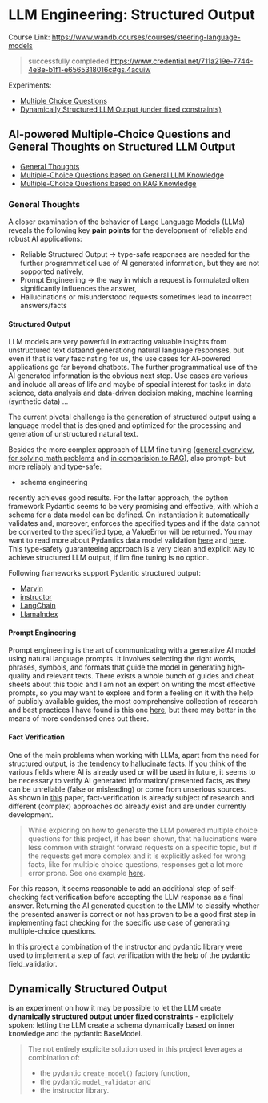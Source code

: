 
# LLM Engineering: Structured Output
Course Link: https://www.wandb.courses/courses/steering-language-models

>successfully compleded
https://www.credential.net/711a219e-7744-4e8e-b1f1-e6565318016c#gs.4acuiw

Experiments:
- [Multiple Choice Questions](#ai-powered-multiple-choice-questions-and-general-thoughts-on-structured-llm-output)
- [Dynamically Structured LLM Output (under fixed constraints)](#dynamically-structured-output)

## AI-powered Multiple-Choice Questions and General Thoughts on Structured LLM Output 
- [General Thoughts](#general-thoughts)
- [Multiple-Choice Questions based on General LLM Knowledge](./multiple_choice.py)
- [Multiple-Choice Questions based on RAG Knowledge](https://github.com/mt7180/quaigle/blob/df3a1039f6891e5a6688dae13ab3eb653ec38448/backend/fastapi_app.py#L331)

### General Thoughts
A closer examination of the behavior of Large Language Models (LLMs) reveals the following key **pain points** for the development of reliable and robust AI applications:
- Reliable Structured Output -> type-safe responses are needed for the further programmatical use of AI generated information, but they are not sopported natively,
- Prompt Engineering -> the way in which a request is formulated often significantly influences the answer,  
- Hallucinations or misunderstood requests sometimes lead to incorrect answers/facts 

#### Structured Output
LLM models are very powerful in extracting valuable insights from unstructured text dataand generationg natural language responses, but even if that is very fascinating for us, the use cases for AI-powered applications go far beyond chatbots. The further programmatical use of the AI generated information is the obvious next step. Use cases are various and include all areas of life and maybe of special interest for tasks in data science, data analysis and data-driven decision making, machine learning (synthetic data) ...

The current pivotal challenge is the generation of structured output using a language model that is designed and optimized for the processing and generation of unstructured natural text.

Besides the more complex approach of LLM fine tuning ([general overview](https://arxiv.org/pdf/2212.05238.pdf), [for solving math problems](https://arxiv.org/pdf/2310.10047.pdf) and [in comparision to RAG](https://www.deepset.ai/blog/llm-finetuning)), also prompt- but more reliably and type-safe: 
- schema engineering   

recently achieves good results.
For the latter approach, the python framework Pydantic seems to be very promising and effective, with which a schema for a data model can be defined. On instantiation it automatically validates and, moreover, enforces the specified types and if the data cannot be converted to the specified type, a ValueError will be returned. You may want to read more about Pydantics data model validation [here](https://blog.pydantic.dev/blog/2024/01/04/steering-large-language-models-with-pydantic/) and [here](https://docs.pydantic.dev/latest/concepts/models/#tldr).  
This type-safety guaranteeing approach is a very clean and explicit way to achieve structured LLM output, if llm fine tuning is no option.

Following frameworks support Pydantic structured output: 
- [Marvin](https://www.prefect.io/marvin)
- [instructor](https://github.com/jxnl/instructor)
- [LangChain](https://python.langchain.com/docs/modules/model_io/output_parsers/types/pydantic)
- [LlamaIndex](https://docs.llamaindex.ai/en/stable/examples/output_parsing/llm_program.html#initialize-with-pydantic-output-parser)

#### Prompt Engineering
Prompt engineering is the art of communicating with a generative AI model using natural language prompts. It involves selecting the right words, phrases, symbols, and formats that guide the model in generating high-quality and relevant texts. There exists a whole bunch of guides and cheat sheets about this topic and I am not an expert on writing the most effective prompts, so you may want to explore and form a feeling on it with the help of publicly available guides, the most comprehensive collection of research and best practices I have found is this one [here](https://www.promptingguide.ai/introduction/examples), but there may better in the means of more condensed ones out there.

#### Fact Verification
One of the main problems when working with LLMs, apart from the need for structured output, is [the tendency to hallucinate facts](https://arxiv.org/pdf/2202.03629.pdf). If you think of the various fields where AI is already used or will be used in future, it seems to be necessary to verify AI generated information/ presented facts, as they can be unreliable (false or misleading) or come from unserious sources.  
As shown in [this](https://arxiv.org/pdf/2303.08896.pdf?ref=content.whylabs.tds) paper, fact-verification is already subject of research and different (complex) approaches do already exist and are under currently development.  

>While exploring on how to generate the LLM powered multiple choice questions for this project, it has been shown, that hallucinations were less common with straight forward requests on a specific topic, but if the requests get more complex and it is explicitly asked for wrong facts, like for multiple choice questions, responses get a lot more error prone. See one example [here](https://chat.openai.com/share/e9290488-437d-4ea9-9386-cd9a83a44021).  

For this reason, it seems reasonable to add an additional step of self-checking fact verification before accepting the LLM response as a final answer. Returning the AI generated question to the LMM to classify whether the presented answer is correct or not has proven to be a good first step in implementing fact checking for the specific use case of generating multiple-choice questions.  


   

In this project a combination of the instructor and pydantic library were used to implement a step of fact verification with the help of the pydantic field_validatior.


## Dynamically Structured Output

is an experiment on how it may be possible to let the LLM create **dynamically structured output under fixed constraints** - explicitely spoken: letting the LLM create a schema dynamically based on inner knowledge and the pydantic BaseModel.

>The not entirely explicite solution used in this project leverages a combination of:
>- the pydantic `create_model()` factory function, 
>- the pydantic `model_validator` and 
>- the instructor library.
